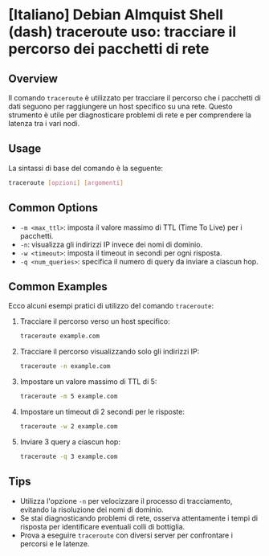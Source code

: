 # [Italiano] Debian Almquist Shell (dash) traceroute uso: tracciare il percorso dei pacchetti di rete

## Overview
Il comando `traceroute` è utilizzato per tracciare il percorso che i pacchetti di dati seguono per raggiungere un host specifico su una rete. Questo strumento è utile per diagnosticare problemi di rete e per comprendere la latenza tra i vari nodi.

## Usage
La sintassi di base del comando è la seguente:

```bash
traceroute [opzioni] [argomenti]
```

## Common Options
- `-m <max_ttl>`: imposta il valore massimo di TTL (Time To Live) per i pacchetti.
- `-n`: visualizza gli indirizzi IP invece dei nomi di dominio.
- `-w <timeout>`: imposta il timeout in secondi per ogni risposta.
- `-q <num_queries>`: specifica il numero di query da inviare a ciascun hop.

## Common Examples
Ecco alcuni esempi pratici di utilizzo del comando `traceroute`:

1. Tracciare il percorso verso un host specifico:
   ```bash
   traceroute example.com
   ```

2. Tracciare il percorso visualizzando solo gli indirizzi IP:
   ```bash
   traceroute -n example.com
   ```

3. Impostare un valore massimo di TTL di 5:
   ```bash
   traceroute -m 5 example.com
   ```

4. Impostare un timeout di 2 secondi per le risposte:
   ```bash
   traceroute -w 2 example.com
   ```

5. Inviare 3 query a ciascun hop:
   ```bash
   traceroute -q 3 example.com
   ```

## Tips
- Utilizza l'opzione `-n` per velocizzare il processo di tracciamento, evitando la risoluzione dei nomi di dominio.
- Se stai diagnosticando problemi di rete, osserva attentamente i tempi di risposta per identificare eventuali colli di bottiglia.
- Prova a eseguire `traceroute` con diversi server per confrontare i percorsi e le latenze.